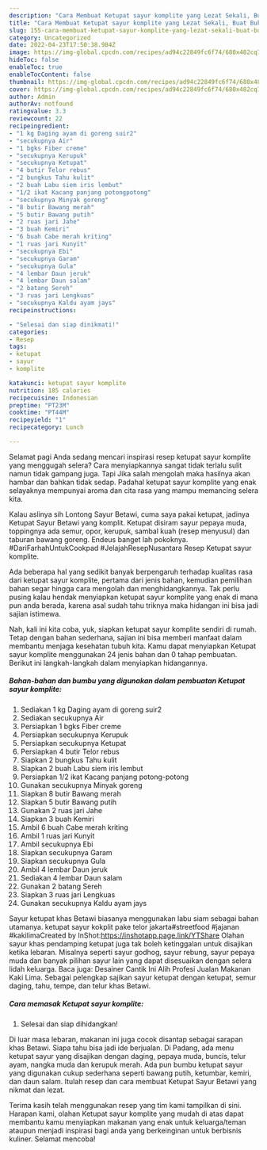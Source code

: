 ```yaml
---
description: "Cara Membuat Ketupat sayur komplite yang Lezat Sekali, Buat Buka Puasa}"
title: "Cara Membuat Ketupat sayur komplite yang Lezat Sekali, Buat Buka Puasa}"
slug: 155-cara-membuat-ketupat-sayur-komplite-yang-lezat-sekali-buat-buka-puasa
category: Uncategorized
date: 2022-04-23T17:50:38.984Z
image: https://img-global.cpcdn.com/recipes/ad94c22849fc6f74/680x482cq70/ketupat-sayur-komplite-foto-resep-utama.jpg
hideToc: false
enableToc: true
enableTocContent: false
thumbnail: https://img-global.cpcdn.com/recipes/ad94c22849fc6f74/680x482cq70/ketupat-sayur-komplite-foto-resep-utama.jpg
cover: https://img-global.cpcdn.com/recipes/ad94c22849fc6f74/680x482cq70/ketupat-sayur-komplite-foto-resep-utama.jpg
author: Admin
authorAv: notfound
ratingvalue: 3.3
reviewcount: 22
recipeingredient:
- "1 kg Daging ayam di goreng suir2"
- "secukupnya Air"
- "1 bgks Fiber creme"
- "secukupnya Kerupuk"
- "secukupnya Ketupat"
- "4 butir Telor rebus"
- "2 bungkus Tahu kulit"
- "2 buah Labu siem iris lembut"
- "1/2 ikat Kacang panjang potongpotong"
- "secukupnya Minyak goreng"
- "8 butir Bawang merah"
- "5 butir Bawang putih"
- "2 ruas jari Jahe"
- "3 buah Kemiri"
- "6 buah Cabe merah kriting"
- "1 ruas jari Kunyit"
- "secukupnya Ebi"
- "secukupnya Garam"
- "secukupnya Gula"
- "4 lembar Daun jeruk"
- "4 lembar Daun salam"
- "2 batang Sereh"
- "3 ruas jari Lengkuas"
- "secukupnya Kaldu ayam jays"
recipeinstructions:

- "Selesai dan siap dinikmati!"
categories:
- Resep
tags:
- ketupat
- sayur
- komplite

katakunci: ketupat sayur komplite 
nutrition: 185 calories
recipecuisine: Indonesian
preptime: "PT23M"
cooktime: "PT44M"
recipeyield: "1"
recipecategory: Lunch

---
```



Selamat pagi Anda sedang mencari inspirasi resep ketupat sayur komplite yang menggugah selera? Cara menyiapkannya sangat tidak terlalu sulit namun tidak gampang juga. Tapi Jika salah mengolah maka hasilnya akan hambar dan bahkan tidak sedap. Padahal ketupat sayur komplite yang enak selayaknya mempunyai aroma dan cita rasa yang mampu memancing selera kita.


Kalau aslinya sih Lontong Sayur Betawi, cuma saya pakai ketupat, jadinya Ketupat Sayur Betawi yang komplit. Ketupat disiram sayur pepaya muda, toppingnya ada semur, opor, kerupuk, sambal kuah (resep menyusul) dan taburan bawang goreng. Endeus banget lah pokoknya. #DariFarhahUntukCookpad #JelajahResepNusantara Resep Ketupat sayur komplite.

Ada beberapa hal yang sedikit banyak berpengaruh terhadap kualitas rasa dari ketupat sayur komplite, pertama dari jenis bahan, kemudian pemilihan bahan segar hingga cara mengolah dan menghidangkannya. Tak perlu pusing kalau hendak menyiapkan ketupat sayur komplite yang enak di mana pun anda berada, karena asal sudah tahu triknya maka hidangan ini bisa jadi sajian istimewa.


Nah, kali ini kita coba, yuk, siapkan ketupat sayur komplite sendiri di rumah. Tetap dengan bahan sederhana, sajian ini bisa memberi manfaat dalam membantu menjaga kesehatan tubuh kita. Kamu dapat menyiapkan Ketupat sayur komplite menggunakan 24 jenis bahan dan 0 tahap pembuatan. Berikut ini langkah-langkah dalam menyiapkan hidangannya.

<!--inarticleads1-->

##### Bahan-bahan dan bumbu yang digunakan dalam pembuatan Ketupat sayur komplite:

1. Sediakan 1 kg Daging ayam di goreng suir2
1. Sediakan secukupnya Air
1. Persiapkan 1 bgks Fiber creme
1. Persiapkan secukupnya Kerupuk
1. Persiapkan secukupnya Ketupat
1. Persiapkan 4 butir Telor rebus
1. Siapkan 2 bungkus Tahu kulit
1. Siapkan 2 buah Labu siem iris lembut
1. Persiapkan 1/2 ikat Kacang panjang potong-potong
1. Gunakan secukupnya Minyak goreng
1. Siapkan 8 butir Bawang merah
1. Siapkan 5 butir Bawang putih
1. Gunakan 2 ruas jari Jahe
1. Siapkan 3 buah Kemiri
1. Ambil 6 buah Cabe merah kriting
1. Ambil 1 ruas jari Kunyit
1. Ambil secukupnya Ebi
1. Siapkan secukupnya Garam
1. Siapkan secukupnya Gula
1. Ambil 4 lembar Daun jeruk
1. Sediakan 4 lembar Daun salam
1. Gunakan 2 batang Sereh
1. Siapkan 3 ruas jari Lengkuas
1. Gunakan secukupnya Kaldu ayam jays


Sayur ketupat khas Betawi biasanya menggunakan labu siam sebagai bahan utamanya. ketupat sayur kokplit pake telor jakarta#streetfood #jajanan #kakilimaCreated by InShot:https://inshotapp.page.link/YTShare Olahan sayur khas pendamping ketupat juga tak boleh ketinggalan untuk disajikan ketika lebaran. Misalnya seperti sayur godhog, sayur rebung, sayur pepaya muda dan banyak pilihan sayur lain yang dapat disesuaikan dengan selera lidah keluarga. Baca juga: Desainer Cantik Ini Alih Profesi Jualan Makanan Kaki Lima. Sebagai pelengkap sajikan sayur ketupat dengan ketupat, semur daging, tahu, tempe, dan telur khas Betawi. 

<!--inarticleads2-->

##### Cara memasak Ketupat sayur komplite:


1. Selesai dan siap dihidangkan!

Di luar masa lebaran, makanan ini juga cocok disantap sebagai sarapan khas Betawi. Siapa tahu bisa jadi ide berjualan. Di Padang, ada menu ketupat sayur yang disajikan dengan daging, pepaya muda, buncis, telur ayam, nangka muda dan kerupuk merah. Ada pun bumbu ketupat sayur yang digunakan cukup sederhana seperti bawang putih, ketumbar, kemiri, dan daun salam. Itulah resep dan cara membuat Ketupat Sayur Betawi yang nikmat dan lezat. 

Terima kasih telah menggunakan resep yang tim kami tampilkan di sini. Harapan kami, olahan Ketupat sayur komplite yang mudah di atas dapat membantu kamu menyiapkan makanan yang enak untuk keluarga/teman ataupun menjadi inspirasi bagi anda yang berkeinginan untuk berbisnis kuliner. Selamat mencoba!
